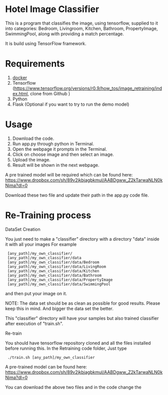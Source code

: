 # Hotel Image Classifier

This is a program that classifies the image, using tensorflow, supplied to it into categories: Bedroom, Livingroom, Kitchen, Bathroom, PropertyImage, SwimmingPool, along with providing a match percentage. 

It is build using TensorFlow framework. 

# Requirements

1. [docker](https://www.docker.com/products/docker-toolbox)
2. Tensorflow (https://www.tensorflow.org/versions/r0.9/how_tos/image_retraining/index.html, clone    from Github )
3. Python
4. Flask (Optional if you want to try to run the demo model)

# Usage
1. Download the code.
2. Run app.py through python in Terminal. 
3. Open the webpage it prompts in the Terminal.
4. Click on choose image and then select an image.
5. Upload the image.
6. Result will be shown in the next webpage.

A pre trained model will be required which can be found here: https://www.dropbox.com/sh/89v2jkbjagbkmul/AABDgww_Z2kTarwaNLN0kNjma?dl=0

Download these two file and update their path in the app.py code file. 

# Re-Training process

DataSet Creation

You just need to make a "classifier" directory with a directory "data" inside it with all your images
For example
```
 [any_path]/my_own_classifier/
 [any_path]/my_own_classifier/data
 [any_path]/my_own_classifier/data/Bedroom
 [any_path]/my_own_classifier/data/LivingRoom
 [any_path]/my_own_classifier/data/Kitchen
 [any_path]/my_own_classifier/data/Bathroom
 [any_path]/my_own_classifier/data/PropertyImage
 [any_path]/my_own_classifier/data/SwimmingPool
```
 and then put your image on it. 

NOTE: The data set should be as clean as possible for good results. Please keep this in mind. And bigger the data set the better.

 This "classifier" directory will have your samples but also trained classifier after execution of "train.sh". 

Re-train
 
You should have tensorflow repository cloned and all the files installed before running this. In the Retraining code folder, Just type
```
 ./train.sh [any_path]/my_own_classifier
``` 
A pre-trained model can be found here:  
https://www.dropbox.com/sh/89v2jkbjagbkmul/AABDgww_Z2kTarwaNLN0kNjma?dl=0

You can download the above two files and in the code change the
 
